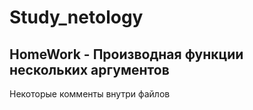 ﻿# Study_netology

## HomeWork - Производная функции нескольких аргументов

Некоторые комменты внутри файлов
